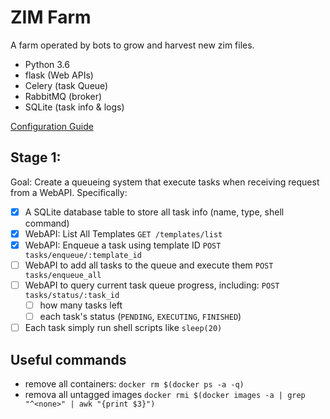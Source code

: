 # ZIM Farm
A farm operated by bots to grow and harvest new zim files.

- Python 3.6
- flask (Web APIs)
- Celery (task Queue)
- RabbitMQ (broker)
- SQLite (task info & logs)

[Configuration Guide](https://github.com/kiwix/zimfarm/wiki/Configuration-Guide)

## Stage 1:

Goal: Create a queueing system that execute tasks when receiving request from a WebAPI. Specifically:

- [x] A SQLite database table to store all task info (name, type, shell command)
- [x] WebAPI: List All Templates `GET /templates/list`
- [x] WebAPI: Enqueue a task using template ID `POST tasks/enqueue/:template_id`
- [ ] WebAPI to add all tasks to the queue and execute them `POST tasks/enqueue_all`
- [ ] WebAPI to query current task queue progress, including: `POST tasks/status/:task_id`
  - [ ] how many tasks left
  - [ ] each task's status (`PENDING`, `EXECUTING`, `FINISHED`)
- [ ] Each task simply run shell scripts like `sleep(20)`

## Useful commands
- remove all containers: `docker rm $(docker ps -a -q)`
- remova all untagged images `docker rmi $(docker images -a | grep "^<none>" | awk "{print $3}")`